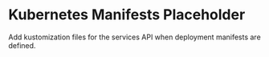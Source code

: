 # Kubernetes Manifests Placeholder

Add kustomization files for the services API when deployment manifests are defined.
